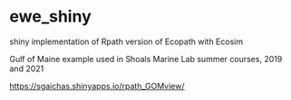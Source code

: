 # ewe_shiny
shiny implementation of Rpath version of Ecopath with Ecosim

Gulf of Maine example used in Shoals Marine Lab summer courses, 2019 and 2021

https://sgaichas.shinyapps.io/rpath_GOMview/

